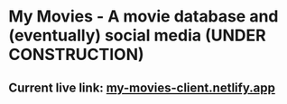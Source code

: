 # My Movies - A movie database and (eventually) social media (UNDER CONSTRUCTION)

## Current live link: [my-movies-client.netlify.app](https://my-movies-client.netlify.app)